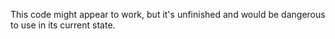 This code might appear to work, but it's unfinished and would be dangerous to
use in its current state.
